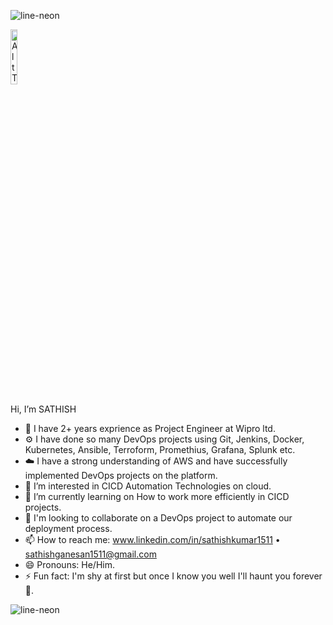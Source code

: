 ![line-neon](https://github.com/user-attachments/assets/8ea5ecfa-7c27-448f-8d78-bfa9f683b5a5)

<img src="https://github.com/user-attachments/assets/444e2dc4-7d46-4db8-818f-43c23b9584b1" alt="Alt Text" style="width:15%; height:15%;">

Hi, I’m SATHISH

- 🏢 I have 2+ years exprience as Project Engineer at Wipro ltd.
- ⚙️ I have done so many DevOps projects using Git, Jenkins, Docker, Kubernetes, Ansible, Terroform, Promethius, Grafana, Splunk etc.
- ☁️ I have a strong understanding of AWS and have successfully implemented DevOps projects on the platform.
- 👀 I’m interested in CICD Automation Technologies on cloud.
- 🌱 I’m currently learning on How to work more efficiently in CICD projects.
- 💞️ I'm looking to collaborate on a DevOps project to automate our deployment process.
- 📫 How to reach me: www.linkedin.com/in/sathishkumar1511 • sathishganesan1511@gmail.com
- 😄 Pronouns: He/Him.
- ⚡ Fun fact: I'm shy at first but once I know you well I'll haunt you forever👻.


![line-neon](https://github.com/user-attachments/assets/8ea5ecfa-7c27-448f-8d78-bfa9f683b5a5)
<!---
Sathish-gun/Sathish-gun is a ✨ special ✨ repository because its `README.md` (this file) appears on your GitHub profile.
You can click the Preview link to take a look at your changes.
--->

